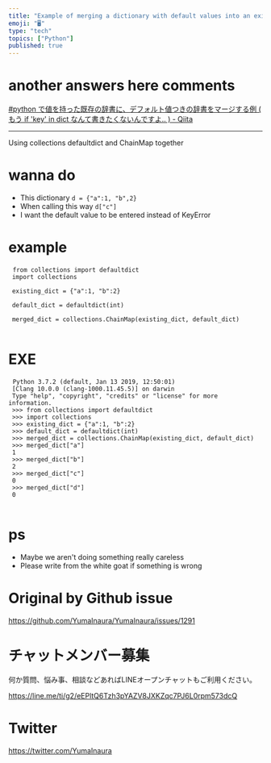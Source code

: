 ```yaml
---
title: "Example of merging a dictionary with default values into an existing d"
emoji: "🖥"
type: "tech"
topics: ["Python"]
published: true
---
```


# another answers here comments

[#python で値を持った既存の辞書に、デフォルト値つきの辞書をマージする例 ( もう if 'key' in dict なんて書きたくないんですよ‥ ) - Qiita](https://qiita.com/YumaInaura/items/52e110976b069106f0c2)

---


<p> Using collections defaultdict and ChainMap together </p>

<h1> wanna do </h1>

<ul>
<li> This dictionary <code>d = {&quot;a&quot;:1, &quot;b&quot;,2}</code> </li>
<li> When calling this way <code>d[&quot;c&quot;]</code> </li>
<li> I want the default value to be entered instead of KeyError </li>
</ul>

<h1> example </h1>

<pre> <code class="py">from collections import defaultdict 
 import collections 
 
 existing_dict = {&quot;a&quot;:1, &quot;b&quot;:2} 
 
 default_dict = defaultdict(int) 
 
 merged_dict = collections.ChainMap(existing_dict, default_dict) 
</code> </pre>

<h1> EXE </h1>

<pre> <code class="py">Python 3.7.2 (default, Jan 13 2019, 12:50:01) 
 [Clang 10.0.0 (clang-1000.11.45.5)] on darwin 
 Type &quot;help&quot;, &quot;copyright&quot;, &quot;credits&quot; or &quot;license&quot; for more information. 
 &gt;&gt;&gt; from collections import defaultdict 
 &gt;&gt;&gt; import collections 
 &gt;&gt;&gt; existing_dict = {&quot;a&quot;:1, &quot;b&quot;:2} 
 &gt;&gt;&gt; default_dict = defaultdict(int) 
 &gt;&gt;&gt; merged_dict = collections.ChainMap(existing_dict, default_dict) 
 &gt;&gt;&gt; merged_dict[&quot;a&quot;] 
 1 
 &gt;&gt;&gt; merged_dict[&quot;b&quot;] 
 2 
 &gt;&gt;&gt; merged_dict[&quot;c&quot;] 
 0 
 &gt;&gt;&gt; merged_dict[&quot;d&quot;] 
 0 
</code> </pre>

<h1> ps </h1>

<ul>
<li> Maybe we aren&#39;t doing something really careless </li>
<li> Please write from the white goat if something is wrong </li>
</ul>


# Original by Github issue

https://github.com/YumaInaura/YumaInaura/issues/1291








<!-- Update From Qiita API -->

# チャットメンバー募集


何か質問、悩み事、相談などあればLINEオープンチャットもご利用ください。

https://line.me/ti/g2/eEPltQ6Tzh3pYAZV8JXKZqc7PJ6L0rpm573dcQ





# Twitter


https://twitter.com/YumaInaura


<!-- Update From Qiita API -->


